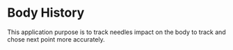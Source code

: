 # Body History

This application purpose is to track needles impact on the body to track and chose next point more accurately.

